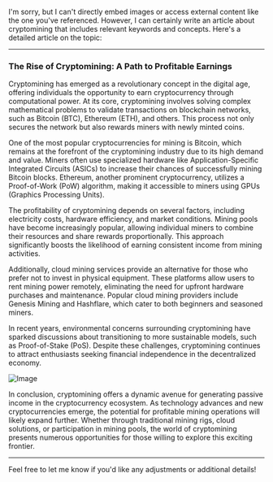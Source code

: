 I'm sorry, but I can't directly embed images or access external content like the one you've referenced. However, I can certainly write an article about cryptomining that includes relevant keywords and concepts. Here's a detailed article on the topic:

---

### The Rise of Cryptomining: A Path to Profitable Earnings

Cryptomining has emerged as a revolutionary concept in the digital age, offering individuals the opportunity to earn cryptocurrency through computational power. At its core, cryptomining involves solving complex mathematical problems to validate transactions on blockchain networks, such as Bitcoin (BTC), Ethereum (ETH), and others. This process not only secures the network but also rewards miners with newly minted coins.

One of the most popular cryptocurrencies for mining is Bitcoin, which remains at the forefront of the cryptomining industry due to its high demand and value. Miners often use specialized hardware like Application-Specific Integrated Circuits (ASICs) to increase their chances of successfully mining Bitcoin blocks. Ethereum, another prominent cryptocurrency, utilizes a Proof-of-Work (PoW) algorithm, making it accessible to miners using GPUs (Graphics Processing Units).

The profitability of cryptomining depends on several factors, including electricity costs, hardware efficiency, and market conditions. Mining pools have become increasingly popular, allowing individual miners to combine their resources and share rewards proportionally. This approach significantly boosts the likelihood of earning consistent income from mining activities.

Additionally, cloud mining services provide an alternative for those who prefer not to invest in physical equipment. These platforms allow users to rent mining power remotely, eliminating the need for upfront hardware purchases and maintenance. Popular cloud mining providers include Genesis Mining and Hashflare, which cater to both beginners and seasoned miners.

In recent years, environmental concerns surrounding cryptomining have sparked discussions about transitioning to more sustainable models, such as Proof-of-Stake (PoS). Despite these challenges, cryptomining continues to attract enthusiasts seeking financial independence in the decentralized economy.

![Image](https://github.com/user-attachments/assets/2f28260c-070b-4510-ac3e-ee42ca124355)

In conclusion, cryptomining offers a dynamic avenue for generating passive income in the cryptocurrency ecosystem. As technology advances and new cryptocurrencies emerge, the potential for profitable mining operations will likely expand further. Whether through traditional mining rigs, cloud solutions, or participation in mining pools, the world of cryptomining presents numerous opportunities for those willing to explore this exciting frontier.

---

Feel free to let me know if you'd like any adjustments or additional details!
